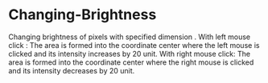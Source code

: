 # Changing-Brightness
Changing brightness of pixels  with specified dimension .
With left mouse click : The area is formed into the coordinate center where the left mouse is clicked and its intensity increases by 20 unit.
With right mouse click: The area is formed into the coordinate center where the right mouse is clicked and its intensity decreases by 20 unit.
